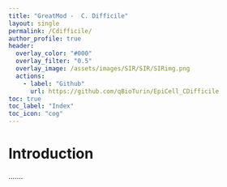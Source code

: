 ```yaml
---
title: "GreatMod -  C. Difficile"
layout: single
permalink: /Cdifficile/
author_profile: true
header:
  overlay_color: "#000"
  overlay_filter: "0.5"
  overlay_image: /assets/images/SIR/SIR/SIRimg.png
  actions:
    - label: "Github"
      url: https://github.com/qBioTurin/EpiCell_CDifficile
toc: true
toc_label: "Index"
toc_icon: "cog"
---
```


# Introduction

.......